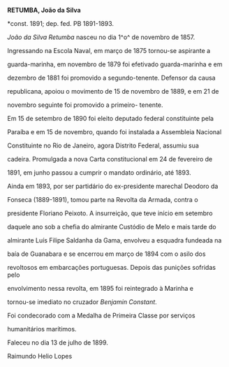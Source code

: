 **RETUMBA, João da Silva**



\*const. 1891; dep. fed. PB 1891-1893.



*João da Silva Retumba* nasceu no dia 1^o^ de novembro de 1857.



Ingressando na Escola Naval, em março de 1875 tornou-se aspirante a

guarda-marinha, em novembro de 1879 foi efetivado guarda-marinha e em

dezembro de 1881 foi promovido a segundo-tenente. Defensor da causa

republicana, apoiou o movimento de 15 de novembro de 1889, e em 21 de

novembro seguinte foi promovido a primeiro- tenente.



Em 15 de setembro de 1890 foi eleito deputado federal constituinte pela

Paraíba e em 15 de novembro, quando foi instalada a Assembleia Nacional

Constituinte no Rio de Janeiro, agora Distrito Federal, assumiu sua

cadeira. Promulgada a nova Carta constitucional em 24 de fevereiro de

1891, em junho passou a cumprir o mandato ordinário, até 1893.



Ainda em 1893, por ser partidário do ex-presidente marechal Deodoro da

Fonseca (1889-1891), tomou parte na Revolta da Armada, contra o

presidente Floriano Peixoto. A insurreição, que teve início em setembro

daquele ano sob a chefia do almirante Custódio de Melo e mais tarde do

almirante Luís Filipe Saldanha da Gama, envolveu a esquadra fundeada na

baía de Guanabara e se encerrou em março de 1894 com o asilo dos

revoltosos em embarcações portuguesas. Depois das punições sofridas pelo

envolvimento nessa revolta, em 1895 foi reintegrado à Marinha e

tornou-se imediato no cruzador *Benjamin Constant*.



Foi condecorado com a Medalha de Primeira Classe por serviços

humanitários marítimos.



Faleceu no dia 13 de julho de 1899.



Raimundo Helio Lopes



